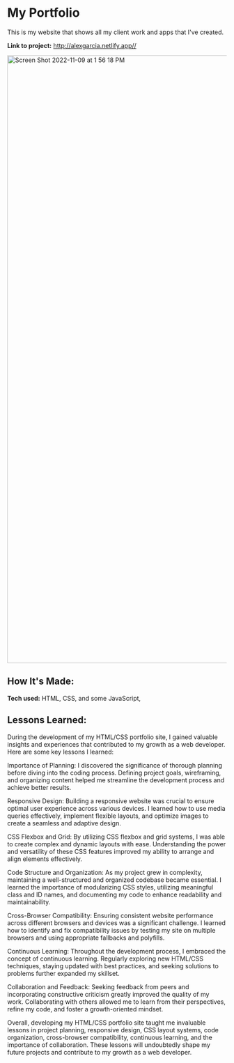 # My Portfolio
This is my website that shows all my client work and apps that I've created. 

**Link to project:** http://alexgarcia.netlify.app//

<img width="1396" alt="Screen Shot 2022-11-09 at 1 56 18 PM" src="https://user-images.githubusercontent.com/103069153/200928516-de8857d9-9751-4fe8-8026-bd1065d2eded.png">


## How It's Made:

**Tech used:** HTML, CSS, and some JavaScript, 


## Lessons Learned:

During the development of my HTML/CSS portfolio site, I gained valuable insights and experiences that contributed to my growth as a web developer. Here are some key lessons I learned:

Importance of Planning: I discovered the significance of thorough planning before diving into the coding process. Defining project goals, wireframing, and organizing content helped me streamline the development process and achieve better results.

Responsive Design: Building a responsive website was crucial to ensure optimal user experience across various devices. I learned how to use media queries effectively, implement flexible layouts, and optimize images to create a seamless and adaptive design.

CSS Flexbox and Grid: By utilizing CSS flexbox and grid systems, I was able to create complex and dynamic layouts with ease. Understanding the power and versatility of these CSS features improved my ability to arrange and align elements effectively.

Code Structure and Organization: As my project grew in complexity, maintaining a well-structured and organized codebase became essential. I learned the importance of modularizing CSS styles, utilizing meaningful class and ID names, and documenting my code to enhance readability and maintainability.

Cross-Browser Compatibility: Ensuring consistent website performance across different browsers and devices was a significant challenge. I learned how to identify and fix compatibility issues by testing my site on multiple browsers and using appropriate fallbacks and polyfills.

Continuous Learning: Throughout the development process, I embraced the concept of continuous learning. Regularly exploring new HTML/CSS techniques, staying updated with best practices, and seeking solutions to problems further expanded my skillset.

Collaboration and Feedback: Seeking feedback from peers and incorporating constructive criticism greatly improved the quality of my work. Collaborating with others allowed me to learn from their perspectives, refine my code, and foster a growth-oriented mindset.

Overall, developing my HTML/CSS portfolio site taught me invaluable lessons in project planning, responsive design, CSS layout systems, code organization, cross-browser compatibility, continuous learning, and the importance of collaboration. These lessons will undoubtedly shape my future projects and contribute to my growth as a web developer.



